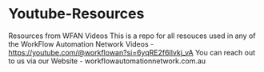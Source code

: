 # Youtube-Resources
Resources from WFAN Videos
This is a repo for all resouces used in any of the WorkFlow Automation Network Videos - https://youtube.com/@workflowan?si=6yqRE2f6Ilvkj_vA
You can reach out to us via our Website - workflowautomationnetwork.com.au
